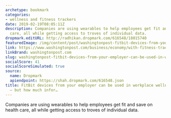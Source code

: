 ```yaml
---
archetype: bookmark
categories:
- wellness and fitness trackers
date: 2019-02-19T08:05:11Z
description: Companies are using wearables to help employees get fit and save on health
  care, all while getting access to troves of individual data.
dropmark.editURL: http://radhikan.dropmark.com/616548/18015740
featuredImage: /img/content/post/washingtonpost-fitbit-devices-from-your-employer-can-be-used-in-workplace-wellness-programs-but-how-much-infor.jpg
link: https://www.washingtonpost.com/business/economy/with-fitness-trackers-in-the-workplace-bosses-can-monitor-your-every-step--and-possibly-more/2019/02/15/75ee0848-2a45-11e9-b011-d8500644dc98_story.html?noredirect=on
linkBrand: washingtonpost.com
slug: washingtonpost-fitbit-devices-from-your-employer-can-be-used-in-workplace-wellness-programs-but-how-much-infor
socialScore: 41
socialScoreSimulated: true
source:
  name: Dropmark
  apiendpoint: https://shah.dropmark.com/616548.json
title: FitBit devices from your employer can be used in workplace wellness programs
  – but how much infor…
---
```

Companies are using wearables to help employees get fit and save on health care, all while getting access to troves of individual data.